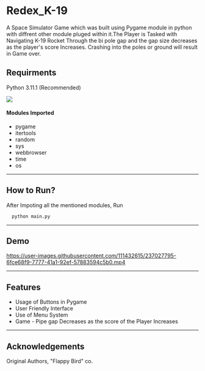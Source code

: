 # Redex_K-19
A Space Simulator Game which was built using Pygame module in python with diffrent other module pluged within it.The Player is Tasked with Navigating K-19 Rocket Through the bi pole gap and the gap size decreases as the player's score Increases. Crashing into the poles or ground will result in Game over.

## Requirments
Python 3.11.1 (Recommended) 

<a href="https://www.python.org/downloads/" alt="3.11.1">
        <img src="https://img.shields.io/badge/python-3670A0?style=for-the-badge&logo=python&logoColor=ffdd54" /></a>
        
<h4>Modules Imported</h4>

- pygame
- itertools
- random
- sys
- webbrowser
- time
- os
--------------------------
## How to Run?
After Impoting all the mentioned modules, Run
```bash
  python main.py
```
-------------------------
## Demo

https://user-images.githubusercontent.com/111432615/237027795-6fce68f9-7777-41a1-92ef-57883594c5b0.mp4

---------------------------
## Features
- Usage of Buttons in Pygame
- User Friendly Interface
- Use of Menu System
- Game - Pipe gap Decreases as the score of the Player Increases
---------------------------
## Acknowledgements
Original Authors, "Flappy Bird" co.
